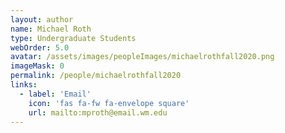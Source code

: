 ```yaml
---
layout: author
name: Michael Roth
type: Undergraduate Students
webOrder: 5.0
avatar: /assets/images/peopleImages/michaelrothfall2020.png
imageMask: 0
permalink: /people/michaelrothfall2020
links:
  - label: 'Email'
    icon: 'fas fa-fw fa-envelope square'
    url: mailto:mproth@email.wm.edu
---
```

